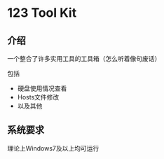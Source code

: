 # 123 Tool Kit
## 介绍

一个整合了许多实用工具的工具箱（怎么听着像句废话）

包括
- 硬盘使用情况查看
- Hosts文件修改
- 以及其他

## 系统要求

理论上Windows7及以上均可运行
